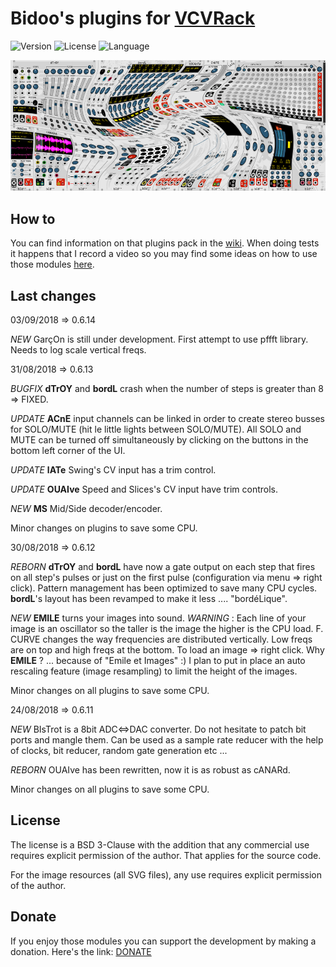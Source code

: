 # Bidoo's plugins for [VCVRack](https://vcvrack.com)

<!-- Version and License Badges -->
![Version](https://img.shields.io/badge/version-0.6.14-green.svg?style=flat-square)
![License](https://img.shields.io/badge/license-BSD3-blue.svg?style=flat-square)
![Language](https://img.shields.io/badge/language-C++-yellow.svg?style=flat-square)

![pack](/images/pack.png?raw=true "pack")

## How to

You can find information on that plugins pack in the [wiki](https://github.com/sebastien-bouffier/Bidoo/wiki). When doing tests it happens that I record a video so you may find some ideas on how to use those modules [here](https://www.youtube.com/bidoo).

## Last changes

03/09/2018 => 0.6.14

*NEW* GarçOn is still under development. First attempt to use pffft library. Needs to log scale vertical freqs.

31/08/2018 => 0.6.13

*BUGFIX* **dTrOY** and **bordL** crash when the number of steps is greater than 8 => FIXED.

*UPDATE* **ACnE** input channels can be linked in order to create stereo busses for SOLO/MUTE (hit le little lights between SOLO/MUTE). All SOLO and MUTE can be turned off simultaneously by clicking on the buttons in the bottom left corner of the UI.

*UPDATE* **lATe** Swing's CV input has a trim control.

*UPDATE* **OUAIve** Speed and Slices's CV input have trim controls.

*NEW* **MS** Mid/Side decoder/encoder.

Minor changes on plugins to save some CPU.

30/08/2018 => 0.6.12

*REBORN* **dTrOY** and **bordL** have now a gate output on each step that fires on all step's pulses or just on the first pulse (configuration via menu => right click). Pattern management has been optimized to save many CPU cycles. **bordL**'s layout has been revamped to make it less .... "bordéLique".

*NEW* **EMILE** turns your images into sound. *WARNING* : Each line of your image is an oscillator so the taller is the image the higher is the CPU load. F. CURVE changes the way frequencies are distributed vertically. Low freqs are on top and high freqs at the bottom. To load an image => right click. Why **EMILE** ? ... because of "Emile et Images" :) I plan to put in place an auto rescaling feature (image resampling) to limit the height of the images.

Minor changes on all plugins to save some CPU.

24/08/2018 => 0.6.11

*NEW* BIsTrot is a 8bit ADC<=>DAC converter. Do not hesitate to patch bit ports and mangle them. Can be used as a sample rate reducer with the help of clocks, bit reducer, random gate generation etc ...

*REBORN* OUAIve has been rewritten, now it is as robust as cANARd.

Minor changes on all plugins to save some CPU.

## License

The license is a BSD 3-Clause with the addition that any commercial use requires explicit permission of the author. That applies for the source code.

For the image resources (all SVG files), any use requires explicit permission of the author.

## Donate

If you enjoy those modules you can support the development by making a donation. Here's the link: [DONATE](https://paypal.me/sebastienbouffier)
